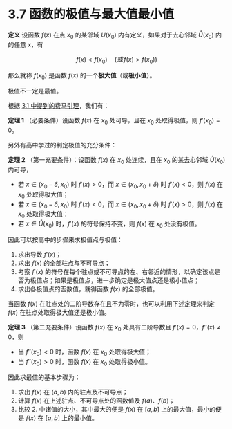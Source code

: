 # 3.7 函数的极值与最大值最小值

**定义** 设函数 $f(x)$ 在点 $x_0$ 的某邻域 $U(x_0)$ 内有定义，如果对于去心邻域 $\mathring U(x_0)$ 内的任意 $x$，有

$$
f(x)<f(x_0)\quad(或\,f(x)>f(x_0))
$$

那么就称 $f(x_0)$ 是函数 $f(x)$ 的一个**极大值**（或**极小值**）。

极值不一定是最值。

根据 [3.1 中提到的费马引理](./3.1%20微分中值定理#费马引理)，我们有：

**定理 1** （必要条件）设函数 $f(x)$ 在 $x_0$ 处可导，且在 $x_0$ 处取得极值，则 $f'(x_0)=0$。

另外有高中学过的判定极值的充分条件：

**定理 2** （第一充要条件）：设函数 $f(x)$ 在 $x_0$ 处连续，且在 $x_0$ 的某去心邻域 $\mathring U(x_0)$ 内可导，

- 若 $x\in(x_0-\delta,x_0)$ 时 $f'(x)>0$，而 $x\in(x_0,x_0+\delta)$ 时 $f'(x)<0$，则 $f(x)$ 在 $x_0$ 处取得极大值；
- 若 $x\in(x_0-\delta,x_0)$ 时 $f'(x)<0$，而 $x\in(x_0,x_0+\delta)$ 时 $f'(x)>0$，则 $f(x)$ 在 $x_0$ 处取得极大值；
- 若 $x\in\mathring U(x_0)$ 时，$f'(x)$ 的符号保持不变，则 $f(x)$ 在 $x_0$ 处没有极值。

因此可以按高中的步骤来求极值点与极值：

1. 求出导数 $f'(x)$；
2. 求出 $f(x)$ 的全部驻点与不可导点；
3. 考察 $f'(x)$ 的符号在每个驻点或不可导点的左、右邻近的情形，以确定该点是否为极值点；如果是极值点，进一步确定是极大值点还是极小值点；
4. 求出各极值点的函数值，就得函数 $f(x)$ 的全部极值。

当函数 $f(x)$ 在驻点处的二阶导数存在且不为零时，也可以利用下述定理来判定 $f(x)$ 在驻点处取得极大值还是极小值。

**定理 3** （第二充要条件）设函数 $f(x)$ 在 $x_0$ 处具有二阶导数且 $f'(x)=0$，$f''(x)\ne0$，则

- 当 $f''(x_0)<0$ 时，函数 $f(x)$ 在 $x_0$ 处取得极大值；
- 当 $f''(x_0)>0$ 时，函数 $f(x)$ 在 $x_0$ 处取得极小值。

因此求最值的基本步骤为：

1. 求出 $f(x)$ 在 $(a,b)$ 内的驻点及不可导点；
2. 计算 $f(x)$ 在上述驻点、不可导点处的函数值及 $f(a)$、$f(b)$；
3. 比较 2. 中诸值的大小，其中最大的便是 $f(x)$ 在 $[a,b]$ 上的最大值，最小的便是 $f(x)$ 在 $[a,b]$ 上的最小值。

